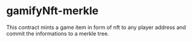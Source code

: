 # gamifyNft-merkle

This contract mints a game item in form of nft to any player address and commit the informations to a merkle tree. 

